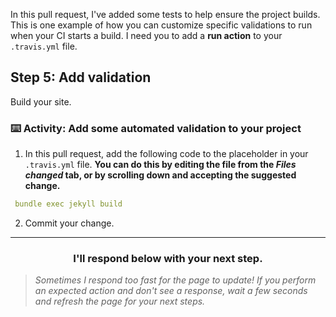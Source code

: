 In this pull request, I've added some tests to help ensure the project builds. This is one example of how you can customize specific validations to run when your CI starts a build. I need you to add a **run action** to your `.travis.yml` file.

## Step 5: Add validation

Build your site.

### :keyboard: Activity: Add some automated validation to your project

1. In this pull request, add the following code to the placeholder in your `.travis.yml` file. **You can do this by editing the file from the _Files changed_ tab, or by scrolling down and accepting the suggested change.**

```yaml
 bundle exec jekyll build
```

2. Commit your change.

<hr>
<h3 align="center">I'll respond below with your next step.</h3>

> _Sometimes I respond too fast for the page to update! If you perform an expected action and don't see a response, wait a few seconds and refresh the page for your next steps._
